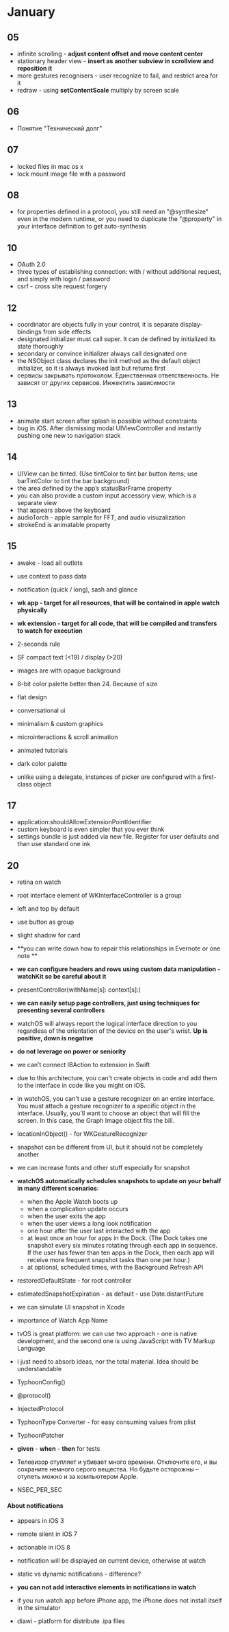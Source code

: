 #  January
 
##  05

- infinite scrolling - **adjust content offset and move content center**
- stationary header view - **insert as another subview in scrollview and reposition it**
- more gestures recognisers - user recognize to fail, and restrict area for it
- redraw - using **setContentScale** multiply by screen scale

## 06

- Понятие "Технический долг"

## 07

- locked files in mac os x
- lock mount image file with a password

## 08
- for properties defined in a protocol, you still need an "@synthesize" even in the modern runtime, or you need to duplicate the "@property" in your interface definition to get auto-synthesis

## 10

- OAuth 2.0
- three types of establishing connection: with / without additional request, and simply with login / password
- csrf - cross site request forgery

## 12

- coordinator are objects fully in your control, it is separate display-bindings from side effects
- designated initializer must call super. It can de defined by initialized its state thoroughly
- secondary or convince initializer always call designated one
- the NSObject class declares the init method as the default object initializer, so it is always invoked last but returns first
- сервисы закрывать протоколом. Единственная ответственность. Не зависят от других сервисов. Инжектить зависимости

## 13

- animate start screen after splash is possible without constraints
- bug in iOS. After dismissing modal UIViewController and instantly pushing one new to navigation stack

## 14

- UIView can be tinted. (Use tintColor to tint bar button items; use barTintColor to tint the bar background)
- the area defined by the app’s statusBarFrame property
- you can also provide a custom input accessory view, which is a separate view
- that appears above the keyboard
- audioTorch - apple sample for FFT, and audio visuzalization
- strokeEnd is animatable property

## 15

- awake - load all outlets
- use context to pass data
- notification (quick / long), sash and glance
- **wk app - target for all resources, that will be contained in apple watch physically**
- **wk extension - target for all code, that will be compiled and transfers to watch for execution**

- 2-seconds rule
- SF compact text (<19) / display (>20)
- images are with opaque background 
- 8-bit color palette better than 24. Because of size
- flat design
- conversational ui
- minimalism & custom graphics 
- microinteractions & scroll animation
- animated tutorials
- dark color palette 
- unlike using a delegate, instances of picker are configured with a first-class object

## 17

- application:shouldAllowExtensionPointIdentifier
- custom keyboard is even simpler that you ever think
- settings bundle is just added via new file. Register for user defaults and than use standard one ink

## 20

- retina on watch
- root interface element of WKInterfaceController is a group 
- left and top by default
- use button as group
- slight shadow for card
- **you can write down how to repair this relationships in Evernote or one note **

- **we can configure headers and rows using custom data manipulation - watchKit
so be careful about it**

- presentController(withName[s]: context[s]:)
- **we can easily setup page controllers, just using techniques for presenting several controllers**

- watchOS will always report the logical interface direction to you regardless of the orientation of the device on the user's wrist. **Up is positive, down is negative** 
- **do not leverage on power or seniority**
- we can’t connect IBAction to extension in Swift

- due to this architecture, you can't create objects in code and add them to the interface in code like you might on iOS. 

- in watchOS, you can't use a gesture recognizer on an entire interface. You must attach a gesture recognizer to a specific object in the interface. Usually, you'll want to choose an object that will fill the screen. In this case, the Graph Image object fits the bill. 

- locationInObject() - for WKGestureRecognizer

- snapshot can be different from UI, but it should not be completely another
- we can increase fonts and other stuff especially for snapshot
- **watchOS automatically schedules snapshots to update on your behalf in many different scenarios**: 
	- when the Apple Watch boots up
	- when a complication update occurs
	- when the user exits the app
	- when the user views a long look notification
	- one hour after the user last interacted with the app
	- at least once an hour for apps in the Dock. (The Dock takes one snapshot every six minutes rotating through each app in sequence. If the user has fewer than ten apps in the Dock, then each app will receive more frequent snapshot tasks than one per hour.)
	- at optional, scheduled times, with the Background Refresh API  
- restoredDefaultState - for root controller
- estimatedSnapshotExpiration  -  as default - use Date.distantFuture
- we can simulate UI snapshot in Xcode
- importance of Watch App Name

- tvOS is great platform: we can use two approach - one is native development, and the second one is using JavaScript with TV Markup Language
- i just need to absorb ideas, nor the total material. Idea should be understandable

- TyphoonConfig()
- @protocol()
- InjectedProtocol

- TyphoonType Converter - for easy consuming values from plist
- TyphoonPatcher

- **given** - **when** - **then** for tests
- Телевизор отупляет и убивает много времени. Отключите его, и вы сохраните немного серого вещества. Но будьте осторожны – отупеть можно и за компьютером Apple. 

- NSEC_PER_SEC

#### About notifications
- appears in iOS 3
- remote silent in iOS 7
- actionable in iOS 8

- notification will be displayed on current device, otherwise at watch

- static vs dynamic notifications - difference?
- **you can not add interactive elements in notifications in watch**

- if you run watch app before iPhone app, the iPhone does not install itself in the simulator
- diawi - platform for distribute .ipa files